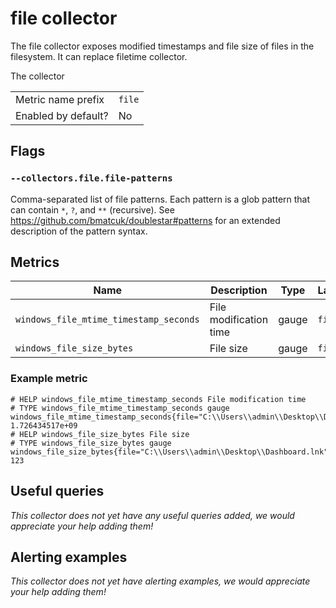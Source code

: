 # file collector

The file collector exposes modified timestamps and file size of files in the filesystem. It can replace filetime collector.

The collector

|||
-|-
Metric name prefix  | `file`
Enabled by default? | No

## Flags

### `--collectors.file.file-patterns`
Comma-separated list of file patterns. Each pattern is a glob pattern that can contain `*`, `?`, and `**` (recursive).
See https://github.com/bmatcuk/doublestar#patterns for an extended description of the pattern syntax.

## Metrics

Name | Description | Type | Labels
-----|-------------|------|-------
`windows_file_mtime_timestamp_seconds` | File modification time | gauge | `file`
`windows_file_size_bytes` | File size | gauge | `file`

### Example metric

```
# HELP windows_file_mtime_timestamp_seconds File modification time
# TYPE windows_file_mtime_timestamp_seconds gauge
windows_file_mtime_timestamp_seconds{file="C:\\Users\\admin\\Desktop\\Dashboard.lnk"} 1.726434517e+09
# HELP windows_file_size_bytes File size
# TYPE windows_file_size_bytes gauge
windows_file_size_bytes{file="C:\\Users\\admin\\Desktop\\Dashboard.lnk"} 123
```

## Useful queries
_This collector does not yet have any useful queries added, we would appreciate your help adding them!_

## Alerting examples
_This collector does not yet have alerting examples, we would appreciate your help adding them!_
